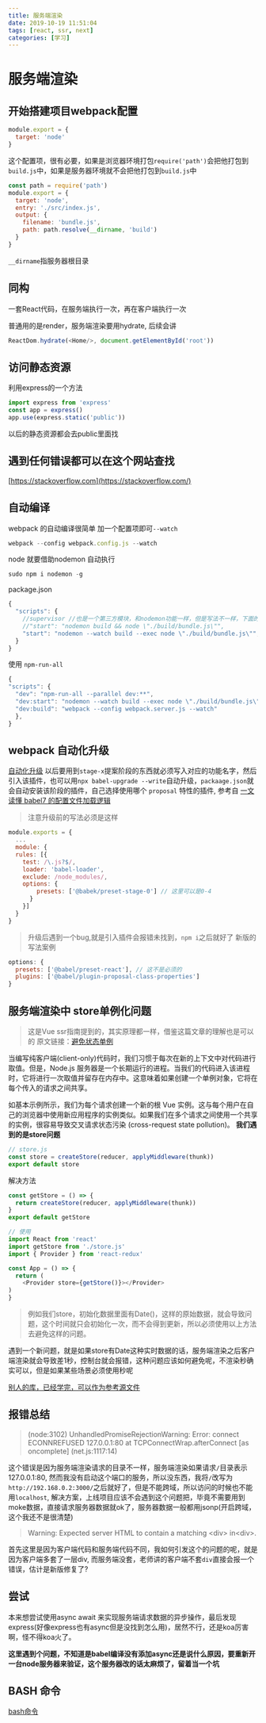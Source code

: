```yaml
---
title: 服务端渲染
date: 2019-10-19 11:51:04
tags: [react, ssr, next]
categories: [学习]
---
```


# 服务端渲染

<!-- more -->
## 开始搭建项目webpack配置
```js
module.export = {
  target: 'node'
}
```
这个配置项，很有必要，如果是浏览器环境打包`require('path')`会把他打包到`build.js`中，如果是服务器环境就不会把他打包到`build.js`中
```js
const path = require('path')
module.export = {
  target: 'node',
  entry: './src/index.js',
  output: {
    filename: 'bundle.js',
    path: path.resolve(__dirname, 'build')
  }
}
```
`__dirname`指服务器根目录

## 同构
一套React代码，在服务端执行一次，再在客户端执行一次

普通用的是render，服务端渲染要用hydrate, 后续会讲
```js
ReactDom.hydrate(<Home/>, document.getElementById('root'))
```
## 访问静态资源
利用express的一个方法
```js
import express from 'express'
const app = express()
app.use(express.static('public'))
```
以后的静态资源都会去public里面找

## 遇到任何错误都可以在这个网站查找
[https://stackoverflow.com](https://stackoverflow.com/)

## 自动编译
webpack 的自动编译很简单 加一个配置项即可`--watch`
```js
webpack --config webpack.config.js --watch
```
node 就要借助nodemon 自动执行
```js
sudo npm i nodemon -g
```
package.json
```js
{
  "scripts": {
    //supervisor //也是一个第三方模块，和nodemon功能一样，但是写法不一样，下面的写法有误，不能这么用
    //"start": "nodemon build && node \"./build/bundle.js\"",
    "start": "nodemon --watch build --exec node \"./build/bundle.js\"",
  }
}
```
使用 `npm-run-all`
```js
{
"scripts": {
  "dev": "npm-run-all --parallel dev:**",
  "dev:start": "nodemon --watch build --exec node \"./build/bundle.js\"",
  "dev:build": "webpack --config webpack.server.js --watch"
  },
}
```

## webpack 自动化升级
[自动化升级](https://github.com/babel/babel-upgrade)
以后要用到`stage-x`提案阶段的东西就必须写入对应的功能名字，然后引入该插件，也可以用`npx babel-upgrade --write`自动升级，`packaage.json`就会自动安装该阶段的插件，自己选择使用哪个 `proposal` 特性的插件, 参考自 [一文读懂 babel7 的配置文件加载逻辑](https://segmentfault.com/a/1190000018358854)

> 注意升级前的写法必须是这样

```js
module.exports = {
  ...
  module: {
  rules: [{
    test: /\.js?$/,
    loader: 'babel-loader',
    exclude: /node_modules/,
    options: {
        presets: ['@babek/preset-stage-0'] // 这里可以是0-4
      }
    }]
  }
}
```
> 升级后遇到一个bug,就是引入插件会报错未找到，`npm i`之后就好了
新版的写法案例

```js
options: {
  presets: ['@babel/preset-react'], // 这不是必须的
  plugins: ['@babel/plugin-proposal-class-properties']
}
```
## 服务端渲染中 store单例化问题
>这是Vue ssr指南提到的，其实原理都一样，借鉴这篇文章的理解也是可以的
>原文链接：[避免状态单例](https://ssr.vuejs.org/zh/structure.html)

当编写纯客户端(client-only)代码时，我们习惯于每次在新的上下文中对代码进行取值。但是，Node.js 服务器是一个长期运行的进程。当我们的代码进入该进程时，它将进行一次取值并留存在内存中。这意味着如果创建一个单例对象，它将在每个传入的请求之间共享。

如基本示例所示，我们为每个请求创建一个新的根 Vue 实例。这与每个用户在自己的浏览器中使用新应用程序的实例类似。如果我们在多个请求之间使用一个共享的实例，很容易导致交叉请求状态污染 (cross-request state pollution)。
**我们遇到的是store问题**
```js
// store.js
const store = createStore(reducer, applyMiddleware(thunk))
export default store
```
解决方法
```js
const getStore = () => {
  return createStore(reducer, applyMiddleware(thunk))
}
export default getStore

// 使用
import React from 'react'
import getStore from './store.js'
import { Provider } from 'react-redux'

const App = () => {
  return (
    <Provider store={getStore()}></Provider>
)
}
```
> 例如我们store，初始化数据里面有Date()，这样的原始数据，就会导致问题，这个时间就只会初始化一次，而不会得到更新，所以必须使用以上方法去避免这样的问题。

遇到一个新问题，就是如果store有Date这种实时数据的话，服务端渲染之后客户端渲染就会导致差1秒，控制台就会报错，这种问题应该如何避免呢，不渲染秒确实可以，但是如果某些场景必须使用秒呢



[别人的库，已经学完，可以作为参考源文件](https://gitee.com/Comet32/imooc-react-ssr/tree/master)

## 报错总结

> (node:3102) UnhandledPromiseRejectionWarning: Error: connect ECONNREFUSED 127.0.0.1:80
at TCPConnectWrap.afterConnect [as oncomplete] (net.js:1117:14)

这个错误是因为服务端渲染请求的目录不一样，服务端渲染如果请求`/`目录表示127.0.0.1:80, 然而我没有启动这个端口的服务，所以没东西，我将`/`改写为`http://192.168.0.2:3000/`之后就好了，但是不能跨域，所以访问的时候也不能用`localhost`, 解决方案，上线项目应该不会遇到这个问题把，毕竟不需要用到moke数据，直接请求服务器数据就ok了，服务器数据一般都用jsonp(开启跨域，这个我还不是很清楚)

> Warning: Expected server HTML to contain a matching \<div\> in\<div\>.

首先这里是因为客户端代码和服务端代码不同，我如何引发这个的问题的呢，就是因为客户端多套了一层div, 而服务端没套，老师讲的客户端不套`div`直接会报一个错误，估计是新版修复了?

## 尝试
本来想尝试使用async await 来实现服务端请求数据的异步操作，最后发现express(好像express也有async但是没找到怎么用)，居然不行，还是koa厉害啊，怪不得koa火了。

**这里遇到个问题，不知道是babel编译没有添加async还是说什么原因，要重新开一台node服务器来验证，这个服务器改的话太麻烦了，留着当一个坑**

## BASH 命令
[bash命令](https://www.jianshu.com/p/23cf8574272e)
